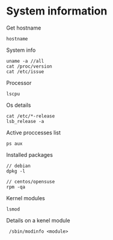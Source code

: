 # System information

Get hostname

```text
hostname
```

System info

```text
uname -a //all
cat /proc/version
cat /etc/issue
```

Processor

```text
lscpu
```

Os details

```text
cat /etc/*-release
lsb_release -a
```

Active proccesses list

```text
ps aux
```

Installed packages

```text
// debian
dpkg -l

// centos/opensuse
rpm -qa
```

Kernel modules

```text
lsmod
```

Details on a kenel module

```text
 /sbin/modinfo <module>
```



